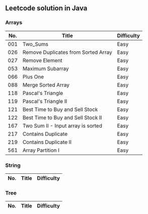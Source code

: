 ## Leetcode solution in Java  
### Arrays  
No.|Title|Difficulty  
---|-----|----------  
001|Two_Sums|Easy  
026|Remove Duplicates from Sorted Array|Easy  
027|Remove Element|Easy  
053|Maximum Subarray|Easy 
066|Plus One|Easy  
088|Merge Sorted Array|Easy  
118|Pascal's Triangle|Easy  
119|Pascal's Triangle II|Easy  
121|Best Time to Buy and Sell Stock|Easy  
122|Best Time to Buy and Sell Stock II|Easy  
167|Two Sum II - Input array is sorted|Easy  
217|Contains Duplicate|Easy  
219|Contains Duplicate II|Easy  
561|Array Partition I|Easy  
### String  
No.|Title|Difficulty  
---|-----|----------  
### Tree  
No.|Title|Difficulty  
---|-----|----------  

